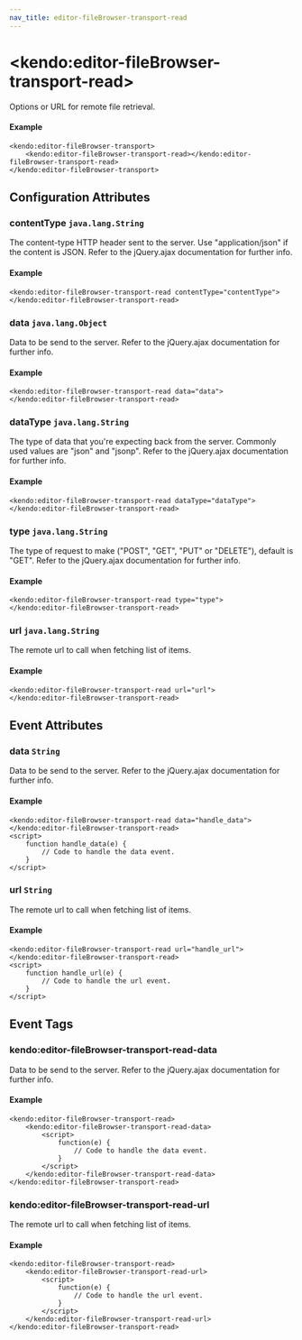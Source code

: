 ```yaml
---
nav_title: editor-fileBrowser-transport-read
---
```


# \<kendo:editor-fileBrowser-transport-read\>

Options or URL for remote file retrieval.

#### Example
    <kendo:editor-fileBrowser-transport>
        <kendo:editor-fileBrowser-transport-read></kendo:editor-fileBrowser-transport-read>
    </kendo:editor-fileBrowser-transport>

## Configuration Attributes

### contentType `java.lang.String`

The content-type HTTP header sent to the server. Use "application/json" if the content is JSON.
Refer to the jQuery.ajax documentation for further info.

#### Example
    <kendo:editor-fileBrowser-transport-read contentType="contentType">
    </kendo:editor-fileBrowser-transport-read>

### data `java.lang.Object`

Data to be send to the server.
Refer to the jQuery.ajax documentation for further info.

#### Example
    <kendo:editor-fileBrowser-transport-read data="data">
    </kendo:editor-fileBrowser-transport-read>

### dataType `java.lang.String`

The type of data that you're expecting back from the server. Commonly used values are "json" and "jsonp".
Refer to the jQuery.ajax documentation for further info.

#### Example
    <kendo:editor-fileBrowser-transport-read dataType="dataType">
    </kendo:editor-fileBrowser-transport-read>

### type `java.lang.String`

The type of request to make ("POST", "GET", "PUT" or "DELETE"), default is "GET".
Refer to the jQuery.ajax documentation for further info.

#### Example
    <kendo:editor-fileBrowser-transport-read type="type">
    </kendo:editor-fileBrowser-transport-read>

### url `java.lang.String`

The remote url to call when fetching list of items.

#### Example
    <kendo:editor-fileBrowser-transport-read url="url">
    </kendo:editor-fileBrowser-transport-read>


## Event Attributes

### data `String`

Data to be send to the server.
Refer to the jQuery.ajax documentation for further info.


#### Example
    <kendo:editor-fileBrowser-transport-read data="handle_data">
    </kendo:editor-fileBrowser-transport-read>
    <script>
        function handle_data(e) {
            // Code to handle the data event.
        }
    </script>

### url `String`

The remote url to call when fetching list of items.


#### Example
    <kendo:editor-fileBrowser-transport-read url="handle_url">
    </kendo:editor-fileBrowser-transport-read>
    <script>
        function handle_url(e) {
            // Code to handle the url event.
        }
    </script>

## Event Tags

### kendo:editor-fileBrowser-transport-read-data

Data to be send to the server.
Refer to the jQuery.ajax documentation for further info.


#### Example
    <kendo:editor-fileBrowser-transport-read>
        <kendo:editor-fileBrowser-transport-read-data>
            <script>
                function(e) {
                    // Code to handle the data event.
                }
            </script>
        </kendo:editor-fileBrowser-transport-read-data>
    </kendo:editor-fileBrowser-transport-read>

### kendo:editor-fileBrowser-transport-read-url

The remote url to call when fetching list of items.


#### Example
    <kendo:editor-fileBrowser-transport-read>
        <kendo:editor-fileBrowser-transport-read-url>
            <script>
                function(e) {
                    // Code to handle the url event.
                }
            </script>
        </kendo:editor-fileBrowser-transport-read-url>
    </kendo:editor-fileBrowser-transport-read>


